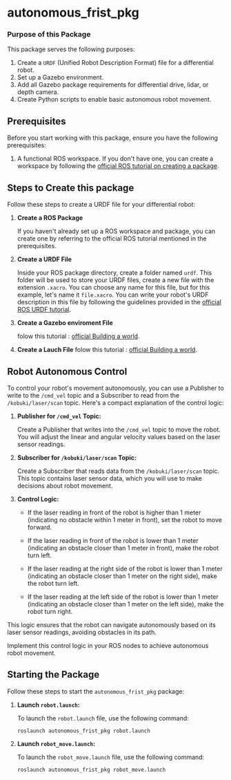 # autonomous_frist_pkg

### Purpose of this Package

This package serves the following purposes:

1. Create a `URDF` (Unified Robot Description Format) file for a differential robot.
2. Set up a Gazebo environment.
3. Add all Gazebo package requirements for differential drive, lidar, or depth camera.
4. Create Python scripts to enable basic autonomous robot movement.

## Prerequisites

Before you start working with this package, ensure you have the following prerequisites:

1. A functional ROS workspace. If you don't have one, you can create a workspace by following the [official ROS tutorial on creating a package](http://wiki.ros.org/ROS/Tutorials/CreatingPackage).

## Steps to Create this package

Follow these steps to create a URDF file for your differential robot:

1. **Create a ROS Package**

   If you haven't already set up a ROS workspace and package, you can create one by referring to the official ROS tutorial mentioned in the prerequisites.

2. **Create a URDF File**

   Inside your ROS package directory, create a folder named `urdf`. This folder will be used to store your URDF files, create a new file with the extension `.xacro`. You can choose any name for this file, but for this example, let's name it `file.xacro`. You can write your robot's URDF description in this file by following the guidelines provided in the [official ROS URDF tutorial](http://wiki.ros.org/urdf/Tutorials).

3. **Create a Gazebo enviroment File**

    folow this tutorial :
    [official Building a world](http://classic.gazebosim.org/tutorials?tut=build_world&cat=build_world).

4. **Create a Lauch File**
    folow this tutorial :
    [official Building a world](hhttp://classic.gazebosim.org/tutorials?tut=ros_roslaunch).

## Robot Autonomous Control

To control your robot's movement autonomously, you can use a Publisher to write to the `/cmd_vel` topic and a Subscriber to read from the `/kobuki/laser/scan` topic. Here's a compact explanation of the control logic:

1. **Publisher for `/cmd_vel` Topic:**

   Create a Publisher that writes into the `/cmd_vel` topic to move the robot. You will adjust the linear and angular velocity values based on the laser sensor readings.

2. **Subscriber for `/kobuki/laser/scan` Topic:**

   Create a Subscriber that reads data from the `/kobuki/laser/scan` topic. This topic contains laser sensor data, which you will use to make decisions about robot movement.

3. **Control Logic:**

   - If the laser reading in front of the robot is higher than 1 meter (indicating no obstacle within 1 meter in front), set the robot to move forward.
   
   - If the laser reading in front of the robot is lower than 1 meter (indicating an obstacle closer than 1 meter in front), make the robot turn left.
   
   - If the laser reading at the right side of the robot is lower than 1 meter (indicating an obstacle closer than 1 meter on the right side), make the robot turn left.
   
   - If the laser reading at the left side of the robot is lower than 1 meter (indicating an obstacle closer than 1 meter on the left side), make the robot turn right.

This logic ensures that the robot can navigate autonomously based on its laser sensor readings, avoiding obstacles in its path.

Implement this control logic in your ROS nodes to achieve autonomous robot movement.

## Starting the Package

Follow these steps to start the `autonomous_frist_pkg` package:

1. **Launch `robot.launch`:**

   To launch the `robot.launch` file, use the following command:

   ```shell
   roslaunch autonomous_frist_pkg robot.launch
1. **Launch `robot_move.launch`:**

   To launch the `robot_move.launch` file, use the following command:

   ```shell
   roslaunch autonomous_frist_pkg robot_move.launch



